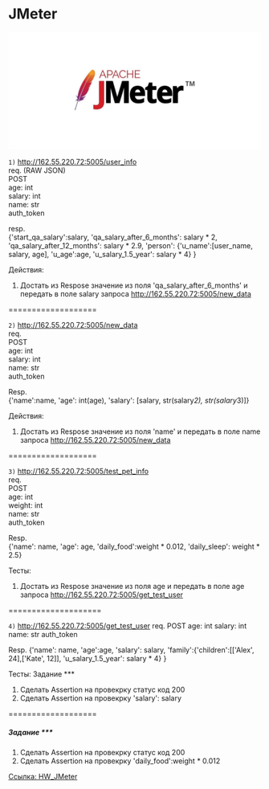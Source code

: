 # JMeter
![Logo JMeter](https://github.com/kseniaKlin/Logo/blob/main/jmeter.png)

`1)` http://162.55.220.72:5005/user_info  
req. (RAW JSON)  
POST  
age: int  
salary: int  
name: str  
auth_token  


resp.  
{'start_qa_salary':salary,
 'qa_salary_after_6_months': salary * 2,
 'qa_salary_after_12_months': salary * 2.9,
 'person': {'u_name':[user_name, salary, age],
                                'u_age':age,
                                'u_salary_1.5_year': salary * 4}
                                }

Действия:
1) Достать из Respose значение из поля 'qa_salary_after_6_months' и передать в поле salary запроса http://162.55.220.72:5005/new_data									   

===================

`2)` http://162.55.220.72:5005/new_data  
req.  
POST  
age: int  
salary: int  
name: str  
auth_token  

Resp.  
{'name':name,
  'age': int(age),
  'salary': [salary, str(salary*2), str(salary*3)]}

Действия:
1) Достать из Respose значение из поля 'name' и передать в поле name запроса http://162.55.220.72:5005/new_data
	   												   												  

===================

`3)` http://162.55.220.72:5005/test_pet_info  
req.   
POST  
age: int  
weight: int  
name: str  
auth_token  


Resp.  
{'name': name,
 'age': age,
 'daily_food':weight * 0.012,
 'daily_sleep': weight * 2.5}


Тесты:
1) Достать из Respose значение из поля age и передать в поле age запроса http://162.55.220.72:5005/get_test_user

====================

`4)` http://162.55.220.72:5005/get_test_user
req.
POST
age: int
salary: int
name: str
auth_token

Resp.
{'name': name,
 'age':age,
 'salary': salary,
 'family':{'children':[['Alex', 24],['Kate', 12]],
 'u_salary_1.5_year': salary * 4}
  }

Тесты:
Задание ***
1) Сделать Assertion на провекрку статус код 200
2) Сделать Assertion на провекрку 'salary': salary
											  
===================

##### Задание \***

1) Сделать Assertion на провекрку статус код 200
2) Сделать Assertion на провекрку 'daily_food':weight * 0.012

[Ссылка: HW_JMeter](https://github.com/kseniaKlin/Branches/blob/JMeter/JMeter_Group31_HW_1.jmx)

